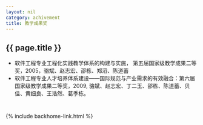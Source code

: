 ```yaml
---
layout: nil
category: achivement
title: 教学成果奖
---
```


## {{  page.title  }}

* 软件工程专业工程化实践教学体系的构建与实施， 第五届国家级教学成果二等奖，2005，骆斌、赵志宏、邵栋、郑滔、陈道蓄
* 软件工程专业人才培养体系建设——国际规范与产业需求的有效融合：第六届国家级教学成果二等奖，2009, 骆斌、赵志宏、丁二玉、邵栋、陈道蓄、贝佳、黄细良、王浩然、葛季栋。

<a href="{{  site.baseurl  }}assets/achivement_teaching_award1.jpg" data-gal="lightbox[teaching-awards]" title="软件工程专业工程化实践教学体系的构建与实施"><img src="{{  site.baseurl  }}assets/achivement_teaching_award1_thumb.jpg" class="alignleft frame" alt="" /></a>

<a href="{{  site.baseurl  }}assets/achivement_teaching_award2.jpg" data-gal="lightbox[teaching-awards]" title="软件工程专业人才培养体系建设——国际规范和产业需求的有效融合"><img src="{{  site.baseurl  }}assets/achivement_teaching_award2_thumb.jpg" class="alignright frame" alt="" /></a>


{% include backhome-link.html %}